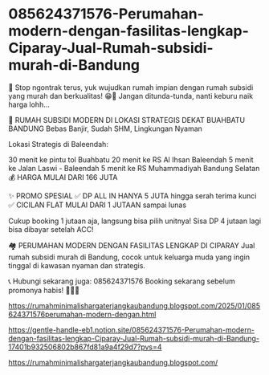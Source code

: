 # 085624371576-Perumahan-modern-dengan-fasilitas-lengkap-Ciparay-Jual-Rumah-subsidi-murah-di-Bandung
📢 Stop ngontrak terus, yuk wujudkan rumah impian dengan rumah subsidi yang murah dan berkualitas! 😁💸
Jangan ditunda-tunda, nanti keburu naik harga lohh...

🏡 RUMAH SUBSIDI MODERN DI LOKASI STRATEGIS DEKAT BUAHBATU BANDUNG
Bebas Banjir, Sudah SHM, Lingkungan Nyaman

 Lokasi Strategis di Baleendah:

30 menit ke pintu tol Buahbatu
20 menit ke RS Al Ihsan Baleendah
5 menit ke Jalan Laswi - Baleendah
5 menit ke RS Muhammadiyah Bandung Selatan
💰 HARGA MULAI DARI 166 JUTA

✨ PROMO SPESIAL
✅ DP ALL IN HANYA 5 JUTA hingga serah terima kunci
✅ CICILAN FLAT MULAI DARI 1 JUTAAN sampai lunas

Cukup booking 1 jutaan aja, langsung bisa pilih unitnya!
Sisa DP 4 jutaan lagi bisa dibayar setelah ACC!

🏘 PERUMAHAN MODERN DENGAN FASILITAS LENGKAP DI CIPARAY
Jual rumah subsidi murah di Bandung, cocok untuk keluarga muda yang ingin tinggal di kawasan nyaman dan strategis.

📞 Hubungi sekarang juga: 085624371576
Booking sekarang sebelum promonya habis! 🏃‍♂️💨



https://rumahminimalishargaterjangkaubandung.blogspot.com/2025/01/085624371576perumahan-modern-dengan.html

https://gentle-handle-eb1.notion.site/085624371576-Perumahan-modern-dengan-fasilitas-lengkap-Ciparay-Jual-Rumah-subsidi-murah-di-Bandung-17401b932506802b867fd81a9a4f29d7?pvs=4

https://rumahminimalishargaterjangkaubandung.blogspot.com/


